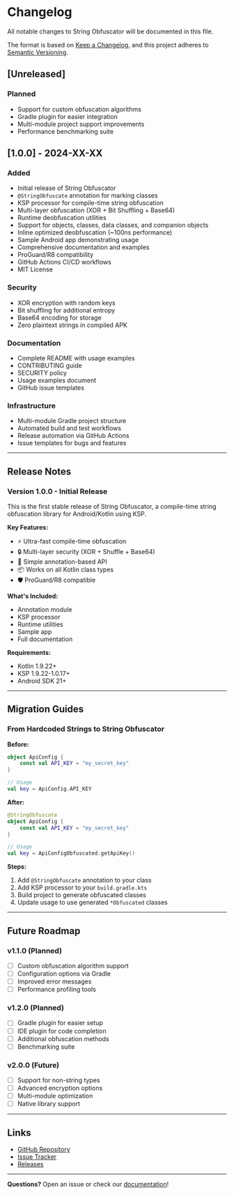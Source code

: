# Changelog

All notable changes to String Obfuscator will be documented in this file.

The format is based on [Keep a Changelog](https://keepachangelog.com/en/1.0.0/),
and this project adheres to [Semantic Versioning](https://semver.org/spec/v2.0.0.html).

## [Unreleased]

### Planned
- Support for custom obfuscation algorithms
- Gradle plugin for easier integration
- Multi-module project support improvements
- Performance benchmarking suite

## [1.0.0] - 2024-XX-XX

### Added
- Initial release of String Obfuscator
- `@StringObfuscate` annotation for marking classes
- KSP processor for compile-time string obfuscation
- Multi-layer obfuscation (XOR + Bit Shuffling + Base64)
- Runtime deobfuscation utilities
- Support for objects, classes, data classes, and companion objects
- Inline optimized deobfuscation (~100ns performance)
- Sample Android app demonstrating usage
- Comprehensive documentation and examples
- ProGuard/R8 compatibility
- GitHub Actions CI/CD workflows
- MIT License

### Security
- XOR encryption with random keys
- Bit shuffling for additional entropy
- Base64 encoding for storage
- Zero plaintext strings in compiled APK

### Documentation
- Complete README with usage examples
- CONTRIBUTING guide
- SECURITY policy
- Usage examples document
- GitHub issue templates

### Infrastructure
- Multi-module Gradle project structure
- Automated build and test workflows
- Release automation via GitHub Actions
- Issue templates for bugs and features

---

## Release Notes

### Version 1.0.0 - Initial Release

This is the first stable release of String Obfuscator, a compile-time string obfuscation library for Android/Kotlin using KSP.

**Key Features:**
- ⚡ Ultra-fast compile-time obfuscation
- 🔒 Multi-layer security (XOR + Shuffle + Base64)
- 🎯 Simple annotation-based API
- 📦 Works on all Kotlin class types
- 🛡️ ProGuard/R8 compatible

**What's Included:**
- Annotation module
- KSP processor
- Runtime utilities
- Sample app
- Full documentation

**Requirements:**
- Kotlin 1.9.22+
- KSP 1.9.22-1.0.17+
- Android SDK 21+

---

## Migration Guides

### From Hardcoded Strings to String Obfuscator

**Before:**
```kotlin
object ApiConfig {
    const val API_KEY = "my_secret_key"
}

// Usage
val key = ApiConfig.API_KEY
```

**After:**
```kotlin
@StringObfuscate
object ApiConfig {
    const val API_KEY = "my_secret_key"
}

// Usage
val key = ApiConfigObfuscated.getApiKey()
```

**Steps:**
1. Add `@StringObfuscate` annotation to your class
2. Add KSP processor to your `build.gradle.kts`
3. Build project to generate obfuscated classes
4. Update usage to use generated `*Obfuscated` classes

---

## Future Roadmap

### v1.1.0 (Planned)
- [ ] Custom obfuscation algorithm support
- [ ] Configuration options via Gradle
- [ ] Improved error messages
- [ ] Performance profiling tools

### v1.2.0 (Planned)
- [ ] Gradle plugin for easier setup
- [ ] IDE plugin for code completion
- [ ] Additional obfuscation methods
- [ ] Benchmarking suite

### v2.0.0 (Future)
- [ ] Support for non-string types
- [ ] Advanced encryption options
- [ ] Multi-module optimization
- [ ] Native library support

---

## Links

- [GitHub Repository](https://github.com/Ealireza/StringObfuscator)
- [Issue Tracker](https://github.com/Ealireza/StringObfuscator/issues)
- [Releases](https://github.com/Ealireza/StringObfuscator/releases)

---

**Questions?** Open an issue or check our [documentation](README.md)!
